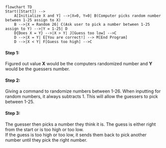```mermaid
flowchart TD
Start([Start]) -->
    A[Initialize X and Y] -->|X=0, Y=0| B(Computer picks random number between 1-25 assign to X)
    B -->|X = Random 26| C(Ask user to pick a number between 1-25 assign to Y) -->|Y = 1-25| D
    D{Does X = Y} -->|X > Y| J[Guess too low] -->C
    D -->|X = Y| E[You are correct!] --> M[End Program]
    D -->|X < Y| F[Guess too high] -->C
```

#### Step 1: 
Figured out value **X** would be the computers randomized number and **Y** would be the guessers number.
#### Step 2:
Giving a command to randomize numbers between 1-26. When inputting for random numbers, it always subtracts 1. This will allow the guessers to pick between 1-25.
#### Step 3:
The guesser then picks a number they think it is. The guess is either right from the start or is too high or too low.   
If the guess is too high or too low, it sends them back to pick another number until they pick the right number. 
